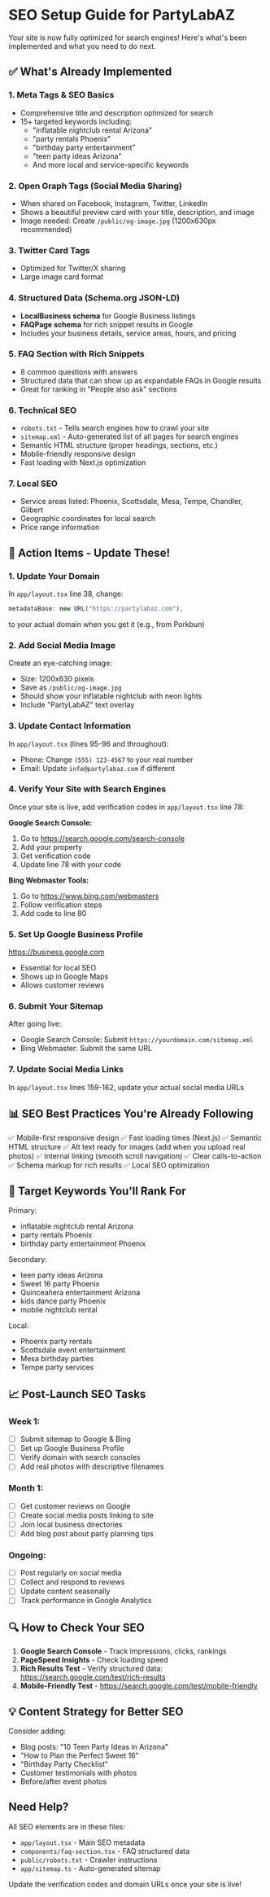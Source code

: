 # SEO Setup Guide for PartyLabAZ

Your site is now fully optimized for search engines! Here's what's been implemented and what you need to do next.

## ✅ What's Already Implemented

### 1. **Meta Tags & SEO Basics**
- Comprehensive title and description optimized for search
- 15+ targeted keywords including:
  - "inflatable nightclub rental Arizona"
  - "party rentals Phoenix"
  - "birthday party entertainment"
  - "teen party ideas Arizona"
  - And more local and service-specific keywords

### 2. **Open Graph Tags** (Social Media Sharing)
- When shared on Facebook, Instagram, Twitter, LinkedIn
- Shows a beautiful preview card with your title, description, and image
- Image needed: Create `/public/og-image.jpg` (1200x630px recommended)

### 3. **Twitter Card Tags**
- Optimized for Twitter/X sharing
- Large image card format

### 4. **Structured Data (Schema.org JSON-LD)**
- **LocalBusiness schema** for Google Business listings
- **FAQPage schema** for rich snippet results in Google
- Includes your business details, service areas, hours, and pricing

### 5. **FAQ Section with Rich Snippets**
- 8 common questions with answers
- Structured data that can show up as expandable FAQs in Google results
- Great for ranking in "People also ask" sections

### 6. **Technical SEO**
- `robots.txt` - Tells search engines how to crawl your site
- `sitemap.xml` - Auto-generated list of all pages for search engines
- Semantic HTML structure (proper headings, sections, etc.)
- Mobile-friendly responsive design
- Fast loading with Next.js optimization

### 7. **Local SEO**
- Service areas listed: Phoenix, Scottsdale, Mesa, Tempe, Chandler, Gilbert
- Geographic coordinates for local search
- Price range information

## 🔧 Action Items - Update These!

### 1. **Update Your Domain**
In `app/layout.tsx` line 38, change:
```typescript
metadataBase: new URL("https://partylabaz.com"),
```
to your actual domain when you get it (e.g., from Porkbun)

### 2. **Add Social Media Image**
Create an eye-catching image:
- Size: 1200x630 pixels
- Save as `/public/og-image.jpg`
- Should show your inflatable nightclub with neon lights
- Include "PartyLabAZ" text overlay

### 3. **Update Contact Information**
In `app/layout.tsx` (lines 95-96 and throughout):
- Phone: Change `(555) 123-4567` to your real number
- Email: Update `info@partylabaz.com` if different

### 4. **Verify Your Site with Search Engines**

Once your site is live, add verification codes in `app/layout.tsx` line 78:

**Google Search Console:**
1. Go to https://search.google.com/search-console
2. Add your property
3. Get verification code
4. Update line 78 with your code

**Bing Webmaster Tools:**
1. Go to https://www.bing.com/webmasters
2. Follow verification steps
3. Add code to line 80

### 5. **Set Up Google Business Profile**
https://business.google.com
- Essential for local SEO
- Shows up in Google Maps
- Allows customer reviews

### 6. **Submit Your Sitemap**
After going live:
- Google Search Console: Submit `https://yourdomain.com/sitemap.xml`
- Bing Webmaster: Submit the same URL

### 7. **Update Social Media Links**
In `app/layout.tsx` lines 159-162, update your actual social media URLs

## 📊 SEO Best Practices You're Already Following

✅ Mobile-first responsive design
✅ Fast loading times (Next.js)
✅ Semantic HTML structure
✅ Alt text ready for images (add when you upload real photos)
✅ Internal linking (smooth scroll navigation)
✅ Clear calls-to-action
✅ Schema markup for rich results
✅ Local SEO optimization

## 🎯 Target Keywords You'll Rank For

Primary:
- inflatable nightclub rental Arizona
- party rentals Phoenix
- birthday party entertainment Phoenix

Secondary:
- teen party ideas Arizona
- Sweet 16 party Phoenix
- Quinceañera entertainment Arizona
- kids dance party Phoenix
- mobile nightclub rental

Local:
- Phoenix party rentals
- Scottsdale event entertainment
- Mesa birthday parties
- Tempe party services

## 📈 Post-Launch SEO Tasks

### Week 1:
- [ ] Submit sitemap to Google & Bing
- [ ] Set up Google Business Profile
- [ ] Verify domain with search consoles
- [ ] Add real photos with descriptive filenames

### Month 1:
- [ ] Get customer reviews on Google
- [ ] Create social media posts linking to site
- [ ] Join local business directories
- [ ] Add blog post about party planning tips

### Ongoing:
- [ ] Post regularly on social media
- [ ] Collect and respond to reviews
- [ ] Update content seasonally
- [ ] Track performance in Google Analytics

## 🔍 How to Check Your SEO

1. **Google Search Console** - Track impressions, clicks, rankings
2. **PageSpeed Insights** - Check loading speed
3. **Rich Results Test** - Verify structured data: https://search.google.com/test/rich-results
4. **Mobile-Friendly Test** - https://search.google.com/test/mobile-friendly

## 💡 Content Strategy for Better SEO

Consider adding:
- Blog posts: "10 Teen Party Ideas in Arizona"
- "How to Plan the Perfect Sweet 16"
- "Birthday Party Checklist"
- Customer testimonials with photos
- Before/after event photos

## Need Help?

All SEO elements are in these files:
- `app/layout.tsx` - Main SEO metadata
- `components/faq-section.tsx` - FAQ structured data
- `public/robots.txt` - Crawler instructions
- `app/sitemap.ts` - Auto-generated sitemap

Update the verification codes and domain URLs once your site is live!

